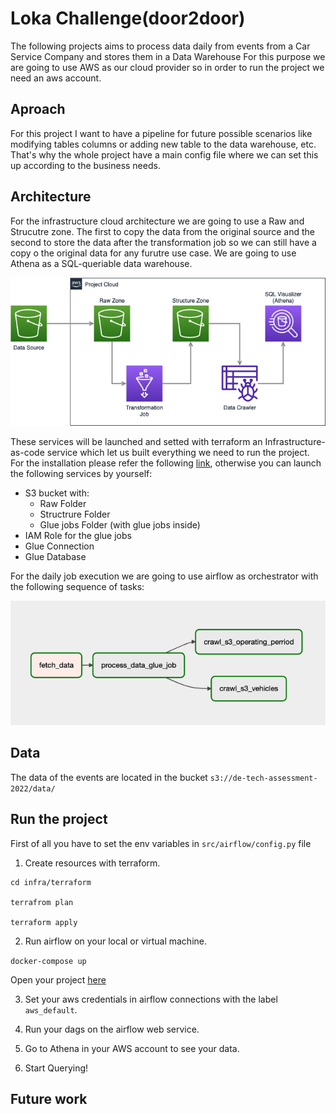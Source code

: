 # Loka Challenge(door2door)

The following projects aims to process data daily from events from a Car Service Company and stores them in a Data Warehouse For this purpose we are going to use AWS as our cloud provider so in order to run the project we need an aws account. 

## Aproach

For this project I want to have a pipeline for future possible scenarios like modifying tables columns or adding new table to the data warehouse, etc. That's why the whole project have a main config file where we can set this up according to the business needs.

## Architecture

For the infrastructure cloud architecture we are going to use a Raw and Strucutre zone. The first to copy the data from the original source and the second to store the data after the transformation job so we can still have a copy o the original data for any furutre use case. We are going to use Athena as a SQL-queriable data warehouse.

![alt text](img/architecture.png)

These services will be launched and setted with terraform an Infrastructure-as-code service which let us built everything we need to run the project. For the installation please refer the following [link](https://developer.hashicorp.com/terraform/tutorials/aws-get-started/install-cli), otherwise you can launch the following services by yourself:
- S3 bucket with:
    - Raw Folder
    - Structrure Folder
    - Glue jobs Folder (with glue jobs inside)
- IAM Role for the glue jobs
- Glue Connection
- Glue Database

For the daily job execution we are going to use airflow as orchestrator with the following sequence of tasks:

![alt text](img/dags.png)

## Data

The data of the events are located in the bucket `s3://de-tech-assessment-2022/data/`


## Run the project

First of all you have to set the env variables in `src/airflow/config.py` file

1. Create resources with terraform.

```
cd infra/terraform

terrafrom plan 

terraform apply
```

2. Run airflow on your local or virtual machine.

`docker-compose up `

Open your project [here](https://0.0.0.0:8080/home)

3. Set your aws credentials in airflow connections with the label `aws_default`. 

4. Run your dags on the airflow web service.

5. Go to Athena in your AWS account to see your data.

6. Start Querying!


## Future work

